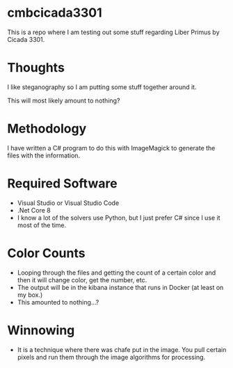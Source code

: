# cmbcicada3301
This is a repo where I am testing out some stuff regarding Liber Primus by Cicada 3301.

# Thoughts
I like steganography so I am putting some stuff together around it.

This will most likely amount to nothing?

# Methodology
I have written a C# program to do this with ImageMagick to generate the files with the information.

# Required Software
- Visual Studio or Visual Studio Code
- .Net Core 8
- I know a lot of the solvers use Python, but I just prefer C# since I use it most of the time.

# Color Counts
- Looping through the files and getting the count of a certain color and then it will change color, get the number, etc.
- The output will be in the kibana instance that runs in Docker (at least on my box.)
- This amounted to nothing...?

# Winnowing
- It is a technique where there was chafe put in the image.  You pull certain pixels and run them through the image algorithms for processing.